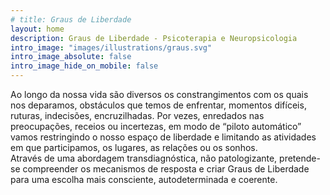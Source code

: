 ```yaml
---
# title: Graus de Liberdade
layout: home
description: Graus de Liberdade - Psicoterapia e Neuropsicologia
intro_image: "images/illustrations/graus.svg"
intro_image_absolute: false
intro_image_hide_on_mobile: false
---
```


<!-- # Graus de Liberdade -->

Ao longo da nossa vida​ são diversos os constrangimentos com os quais nos deparamos, obstáculos que temos de enfrentar, momentos difíceis, ruturas, indecisões, encruzilhadas. Por vezes​, ​enredados nas preocupações, receios ou incertezas, em modo de “piloto automático” vamos restringindo o nosso espaço de liberdade e limitando as atividades em que participamos, os lugares, as relações ou os sonhos.<br>Através de uma abordagem transdiagnóstica, não patologizante, pretende-se compreender os mecanismos de resposta e criar Graus de Liberdade para uma escolha mais consciente, autodeterminada e coerente.